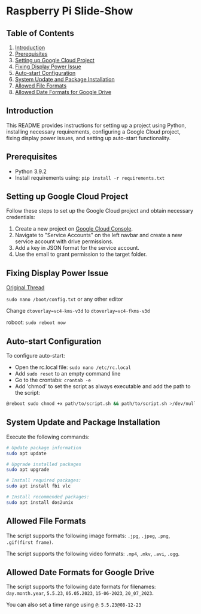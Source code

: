 # Raspberry Pi Slide-Show

## Table of Contents

1. [Introduction](#introduction)
2. [Prerequisites](#prerequisites)
3. [Setting up Google Cloud Project](#setting-up-google-cloud-project)
4. [Fixing Display Power Issue](#fixing-display-power-issue)
5. [Auto-start Configuration](#auto-start-configuration)
6. [System Update and Package Installation](#system-update-and-package-installation)
7. [Allowed File Formats](#allowed-file-formats)
8. [Allowed Date Formats for Google Drive](#allowed-date-formats-for-google-drive)

## Introduction

This README provides instructions for setting up a project using Python, installing necessary requirements, configuring a Google Cloud project, fixing display power issues, and setting up auto-start functionality.

## Prerequisites

- Python 3.9.2
- Install requirements using: `pip install -r requirements.txt`

## Setting up Google Cloud Project

Follow these steps to set up the Google Cloud project and obtain necessary credentials:

1. Create a new project on [Google Cloud Console](https://console.cloud.google.com/).
2. Navigate to "Service Accounts" on the left navbar and create a new service account with drive permissions.
3. Add a key in JSON format for the service account.
4. Use the email to grant permission to the target folder.

## Fixing Display Power Issue

[Original Thread](https://github.com/raspberrypi/firmware/issues/1224#issuecomment-1470791044)

`sudo nano /boot/config.txt` or any other editor

Change ``dtoverlay=vc4-kms-v3d`` to ``dtoverlay=vc4-fkms-v3d``

roboot: ``sudo reboot now``


## Auto-start Configuration

To configure auto-start:

- Open the rc.local file: `sudo nano /etc/rc.local`
- Add `sudo reset` to an empty command line
- Go to the crontabs: `crontab -e`
- Add 'chmod' to set the script as always executable and add the path to the script:
```bash
@reboot sudo chmod +x path/to/script.sh && path/to/script.sh >/dev/null 2>/dev/null
```

## System Update and Package Installation

Execute the following commands:

```bash
# Update package information
sudo apt update

# Upgrade installed packages
sudo apt upgrade

# Install required packages:
sudo apt install fbi vlc

# Install recommended packages:
sudo apt install dos2unix
```


## Allowed File Formats

The script supports the following image formats: ``.jpg``, ``.jpeg``, ``.png``, ``.gif(first frame)``.

The script supports the following video formats: ``.mp4``, ``.mkv``, ``.avi``, ``.ogg``.

## Allowed Date Formats for Google Drive

The script supports the following date formats for filenames: ``day.month.year``, ``5.5.23``, ``05.05.2023``, ``15-06-2023``, ``20_07_2023``.

You can also set a time range using `@`: `5.5.23@08-12-23`